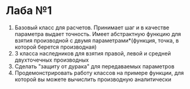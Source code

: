 # Лаба №1
1) Базовый класс для расчетов. Принимает шаг и в качестве параметра выдает точность. Имеет абстрактную функцию для взятия производной с двумя параметрами*(функция, точка, в которой берется производная)
2) 3 класса наследников для взятия правой, левой и средней двухточечных производных
3) Сделать "защиту от дурака" для передаваемых параметров
4) Продемонстрировать работу классов на примере функции, для которой вы можете вычислить производную аналитически